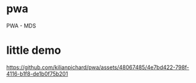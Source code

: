 # pwa
PWA - MDS


# little demo 


https://github.com/kilianpichard/pwa/assets/48067485/4e7bd422-798f-4116-b1f8-de1b0f75b201

